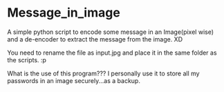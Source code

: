 # Message_in_image
A simple python script to encode some message in an Image(pixel wise) and a de-encoder to extract the message from the image. XD

You need to rename the file as input.jpg and place it in the same folder as the scripts. :p

What is the use of this program???
I personally use it to store all my passwords in an image securely...as a backup.
